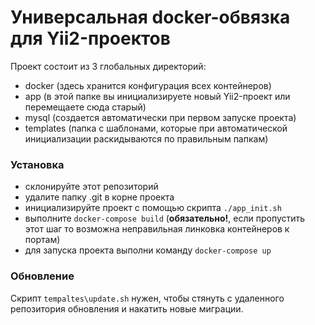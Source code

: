 # Универсальная docker-обвязка для Yii2-проектов

Проект состоит из 3 глобальных директорий:
* docker (здесь хранится конфигурация всех контейнеров)
* app (в этой папке вы инициализируете новый Yii2-проект или перемещаете сюда старый)
* mysql (создается автоматически при первом запуске проекта)
* templates (папка с шаблонами, которые при автоматической инициализации раскидываются по правильным папкам)


### Установка

* склонируйте этот репозиторий
* удалите папку .git в корне проекта
* инициализируйте проект с помощью скрипта `./app_init.sh`
* выполните `docker-compose build` (**обязательно!**, если пропустить этот шаг то возможна неправильная линковка контейнеров к портам)
* для запуска проекта выполни команду `docker-compose up`

### Обновление
Скрипт `tempaltes\update.sh` нужен, чтобы стянуть с удаленного репозитория обновления и накатить новые миграции.